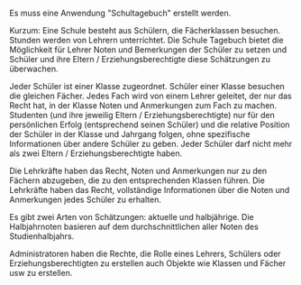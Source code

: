 Es muss eine Anwendung "Schultagebuch" erstellt werden.

Kurzum: Eine Schule besteht aus Schülern, die Fächerklassen besuchen. Stunden werden von Lehrern unterrichtet. Die Schule Tagebuch bietet die Möglichkeit für Lehrer Noten und Bemerkungen der Schüler zu setzen und Schüler und ihre Eltern / Erziehungsberechtigte diese Schätzungen zu überwachen.

Jeder Schüler ist einer Klasse zugeordnet. Schüler einer Klasse besuchen die gleichen Fächer. Jedes Fach wird von einem Lehrer geleitet, der nur das Recht hat, in der Klasse Noten und Anmerkungen zum Fach zu machen. Studenten (und ihre jeweilig Eltern / Erziehungsberechtigte) nur für den persönlichen Erfolg (entsprechend seinen Schüler) und die relative Position der Schüler in der Klasse und Jahrgang folgen, ohne spezifische Informationen über andere Schüler zu geben. Jeder Schüler darf nicht mehr als zwei Eltern / Erziehungsberechtigte haben.

Die Lehrkräfte haben das Recht, Noten und Anmerkungen nur zu den Fächern abzugeben, die zu den entsprechenden Klassen führen. Die Lehrkräfte haben das Recht, vollständige Informationen über die Noten und Anmerkungen jedes Schüler zu erhalten.

Es gibt zwei Arten von Schätzungen: aktuelle und halbjährige. Die Halbjahrnoten basieren auf dem durchschnittlichen aller Noten des Studienhalbjahrs.

Administratoren haben die Rechte, die Rolle eines Lehrers, Schülers oder Erziehungsberechtigten zu erstellen auch Objekte wie Klassen und Fächer usw zu erstellen.